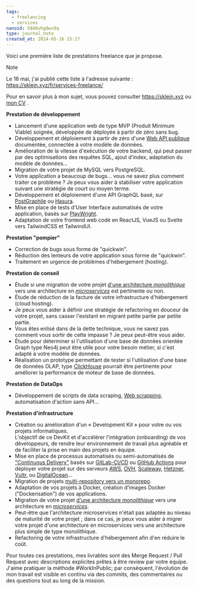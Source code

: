 ```yaml
---
tags:
  - freelancing
  - services
nanoid: 5840vhg8ws9q
type: journal_note
created_at: 2024-05-16 15:17
---
```

Voici une première liste de prestations freelance que je propose.

>[!note]
>Le 16 mai, j'ai publié cette liste à l'adresse suivante : https://sklein.xyz/fr/services-freelance/

Pour en savoir plus à mon sujet, vous pouvez consulter https://sklein.xyz ou [mon CV](https://sklein.xyz/fr/cv/) .

**Prestation de développement**

- Lancement d'une application web de type MVP (Produit Minimum Viable) soignée, développée de déployée à partir de zéro sans bug.
- Développement et déploiement à partir de zéro d'une [Web API publique](https://en.wikipedia.org/wiki/Web_API) documentée, connectée à votre modèle de données.
- Amélioration de la vitesse d'exécution de votre backend, qui peut passer par des optimisations des requêtes SQL, ajout d'index, adaptation du modèle de données…
- Migration de votre projet de MySQL vers PostgreSQL.
- Votre application a beaucoup de bugs… vous ne savez plus comment traiter ce problème ? Je peux vous aider à stabiliser votre application suivant une stratégie de court ou moyen terme.
- Développement et déploiement d'une API GraphQL basé, sur [PostGraphile](https://github.com/graphile/postgraphile) ou [Hasura](https://github.com/hasura/graphql-engine).
- Mise en place de tests d'User Interface automatisés de votre application, basés sur [PlayWright](https://playwright.dev/).
- Adaptation de votre frontend web codé en ReactJS, VueJS ou Svelte vers TailwindCSS et TailwindUI.

**Prestation "pompier"**

- Correction de bugs sous forme de "quickwin".
- Réduction des lenteurs de votre application sous forme de "quickwin".
- Traitement en urgence de problèmes d'hébergement (hosting).

**Prestation de conseil**

- Étude si une migration de votre projet [d'une architecture _monolithique_](https://en.wikipedia.org/wiki/Monolithic_application) vers une architecture en [_microservices_](https://en.wikipedia.org/wiki/Microservices) est pertinente ou non.
- Étude de réduction de la facture de votre infrastructure d'hébergement (cloud hosting).
- Je peux vous aider à définir une stratégie de refactoring en douceur de votre projet, sans casser l'existant en migrant petite partie par petite partie.
- Vous êtes enlisé dans de la dette technique, vous ne savez pas comment vous sortir de cette impasse ? Je peux peut-être vous aider.
- Étude pour déterminer si l'utilisation d'une base de données orientée Graph type Neo4j peut être utile pour votre besoin métier, si c'est adapté à votre modèle de données.
- Réalisation un prototype permettant de tester si l'utilisation d'une base de données OLAP, type [ClickHouse](https://en.wikipedia.org/wiki/ClickHouse) pourrait être pertinente pour améliorer la performance de moteur de base de données.

**Prestation de DataOps**

- Développement de scripts de data scraping, [Web scrapping](https://en.wikipedia.org/wiki/Web_scraping), automatisation d'action sans API...

**Prestation d'infrastructure**

- Création ou amélioration d'un « Development Kit » pour votre ou vos projets informatiques.  
  L'objectif de ce DevKit et d'accélérer l'intégration (onboarding) de vos développeurs, de rendre leur environnement de travail plus agréable et de faciliter la prise en main des projets en équipe.
- Mise en place de processus automatisés ou semi-automatisés de ["Continuous Delivery"](https://en.wikipedia.org/wiki/Continuous_delivery) basés sur [GitLab-CI/CD](https://docs.gitlab.com/ee/ci/) ou [GitHub Actions](https://docs.github.com/en/actions) pour déployer votre projet sur des serveurs [AWS](https://en.wikipedia.org/wiki/Amazon_Web_Services), [OVH](https://en.wikipedia.org/wiki/OVHcloud), [Scaleway](https://en.wikipedia.org/wiki/Scaleway), [Hetzner](https://en.wikipedia.org/wiki/Hetzner), [Vultr](https://www.vultr.com/), ou [DigitalOcean](https://en.wikipedia.org/wiki/DigitalOcean)…
- Migration de projets [multi-repository vers un monorepo](https://www.thoughtworks.com/insights/blog/agile-engineering-practices/monorepo-vs-multirepo).
- Adaptation de vos projets à Docker, création d'images Docker ("Dockerisation") de vos applications.
- Migration de votre projet [d'une architecture _monolithique_](https://en.wikipedia.org/wiki/Monolithic_application) vers une architecture en [_microservices_](https://en.wikipedia.org/wiki/Microservices).
- Peut-être que l'architecture microservices n'était pas adaptée au niveau de maturité de votre projet ; dans ce cas, je peux vous aider à migrer votre projet d'une architecture en microservices vers une architecture plus simple de type monolithique.
- Refactoring de votre infrastructure d'hébergement afin d'en réduire le coût.

Pour toutes ces prestations, mes livrables sont des Merge Request / Pull Request avec descriptions explicites prêtes à être review par votre équipe. J'aime pratiquer la méthode #WorkInPublic; par conséquent, l'évolution de mon travail est visible en continu via des commits, des commentaires ou des questions tout au long de la mission.
